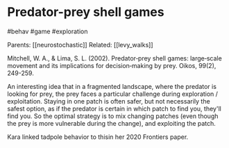 # Predator-prey shell games

#behav #game #exploration

Parents: [[neurostochastic]]
Related: [[levy_walks]]

Mitchell, W. A., & Lima, S. L. (2002). Predator‐prey shell games: large‐scale movement and its implications for decision‐making by prey. Oikos, 99(2), 249-259.

An interesting idea that in a fragmented landscape, where the predator is looking for prey, the prey faces a particular challenge during exploration / exploitation. Staying in one patch is often safer, but not necessarily the safest option, as if the predator is certain in which patch to find you, they'll find you. So the optimal strategy is to mix changing patches (even though the prey is more vulnerable during the change), and exploiting the patch.

Kara linked tadpole behavior to thisin her 2020 Frontiers paper.
